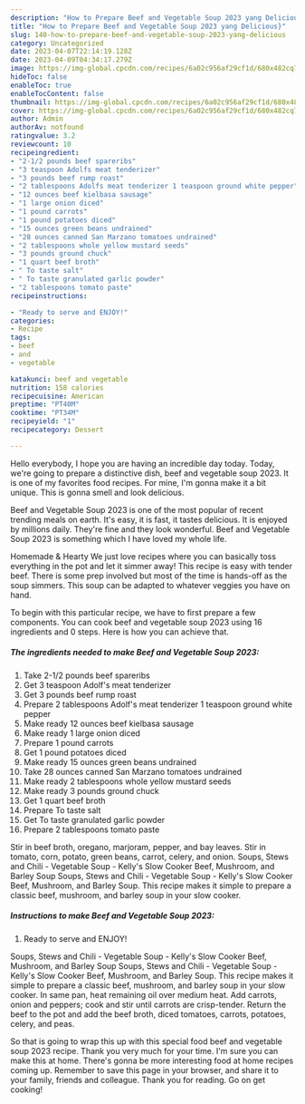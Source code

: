```yaml
---
description: "How to Prepare Beef and Vegetable Soup 2023 yang Delicious}"
title: "How to Prepare Beef and Vegetable Soup 2023 yang Delicious}"
slug: 140-how-to-prepare-beef-and-vegetable-soup-2023-yang-delicious
category: Uncategorized
date: 2023-04-07T22:14:19.128Z
date: 2023-04-09T04:34:17.279Z
image: https://img-global.cpcdn.com/recipes/6a02c956af29cf1d/680x482cq70/beef-and-vegetable-soup-2023-recipe-main-photo.jpg
hideToc: false
enableToc: true
enableTocContent: false
thumbnail: https://img-global.cpcdn.com/recipes/6a02c956af29cf1d/680x482cq70/beef-and-vegetable-soup-2023-recipe-main-photo.jpg
cover: https://img-global.cpcdn.com/recipes/6a02c956af29cf1d/680x482cq70/beef-and-vegetable-soup-2023-recipe-main-photo.jpg
author: Admin
authorAv: notfound
ratingvalue: 3.2
reviewcount: 10
recipeingredient:
- "2-1/2 pounds beef spareribs"
- "3 teaspoon Adolfs meat tenderizer"
- "3 pounds beef rump roast"
- "2 tablespoons Adolfs meat tenderizer 1 teaspoon ground white pepper"
- "12 ounces beef kielbasa sausage"
- "1 large onion diced"
- "1 pound carrots"
- "1 pound potatoes diced"
- "15 ounces green beans undrained"
- "28 ounces canned San Marzano tomatoes undrained"
- "2 tablespoons whole yellow mustard seeds"
- "3 pounds ground chuck"
- "1 quart beef broth"
- " To taste salt"
- " To taste granulated garlic powder"
- "2 tablespoons tomato paste"
recipeinstructions:

- "Ready to serve and ENJOY!"
categories:
- Recipe
tags:
- beef
- and
- vegetable

katakunci: beef and vegetable 
nutrition: 158 calories
recipecuisine: American
preptime: "PT40M"
cooktime: "PT34M"
recipeyield: "1"
recipecategory: Dessert

---
```



Hello everybody, I hope you are having an incredible day today. Today, we're going to prepare a distinctive dish, beef and vegetable soup 2023. It is one of my favorites food recipes. For mine, I'm gonna make it a bit unique. This is gonna smell and look delicious.

Beef and Vegetable Soup 2023 is one of the most popular of recent trending meals on earth. It's easy, it is fast, it tastes delicious. It is enjoyed by millions daily. They're fine and they look wonderful. Beef and Vegetable Soup 2023 is something which I have loved my whole life.

Homemade &amp; Hearty We just love recipes where you can basically toss everything in the pot and let it simmer away! This recipe is easy with tender beef. There is some prep involved but most of the time is hands-off as the soup simmers. This soup can be adapted to whatever veggies you have on hand.


To begin with this particular recipe, we have to first prepare a few components. You can cook beef and vegetable soup 2023 using 16 ingredients and 0 steps. Here is how you can achieve that.

<!--inarticleads1-->

##### The ingredients needed to make Beef and Vegetable Soup 2023:

1. Take 2-1/2 pounds beef spareribs
1. Get 3 teaspoon Adolf&#39;s meat tenderizer
1. Get 3 pounds beef rump roast
1. Prepare 2 tablespoons Adolf&#39;s meat tenderizer 1 teaspoon ground white pepper
1. Make ready 12 ounces beef kielbasa sausage
1. Make ready 1 large onion diced
1. Prepare 1 pound carrots
1. Get 1 pound potatoes diced
1. Make ready 15 ounces green beans undrained
1. Take 28 ounces canned San Marzano tomatoes undrained
1. Make ready 2 tablespoons whole yellow mustard seeds
1. Make ready 3 pounds ground chuck
1. Get 1 quart beef broth
1. Prepare  To taste salt
1. Get  To taste granulated garlic powder
1. Prepare 2 tablespoons tomato paste


Stir in beef broth, oregano, marjoram, pepper, and bay leaves. Stir in tomato, corn, potato, green beans, carrot, celery, and onion. Soups, Stews and Chili - Vegetable Soup - Kelly&#39;s Slow Cooker Beef, Mushroom, and Barley Soup Soups, Stews and Chili - Vegetable Soup - Kelly&#39;s Slow Cooker Beef, Mushroom, and Barley Soup. This recipe makes it simple to prepare a classic beef, mushroom, and barley soup in your slow cooker. 

<!--inarticleads2-->

##### Instructions to make Beef and Vegetable Soup 2023:


1. Ready to serve and ENJOY!

Soups, Stews and Chili - Vegetable Soup - Kelly&#39;s Slow Cooker Beef, Mushroom, and Barley Soup Soups, Stews and Chili - Vegetable Soup - Kelly&#39;s Slow Cooker Beef, Mushroom, and Barley Soup. This recipe makes it simple to prepare a classic beef, mushroom, and barley soup in your slow cooker. In same pan, heat remaining oil over medium heat. Add carrots, onion and peppers; cook and stir until carrots are crisp-tender. Return the beef to the pot and add the beef broth, diced tomatoes, carrots, potatoes, celery, and peas. 

So that is going to wrap this up with this special food beef and vegetable soup 2023 recipe. Thank you very much for your time. I'm sure you can make this at home. There's gonna be more interesting food at home recipes coming up. Remember to save this page in your browser, and share it to your family, friends and colleague. Thank you for reading. Go on get cooking!
